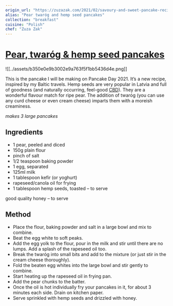 ```yaml
---
origin_url: "https://zuzazak.com/2021/02/savoury-and-sweet-pancake-recipes-for-pancake-day/"
alias: "Pear twaróg and hemp seed pancakes"
collection: "breakfast"
cuisine: "Polish"
chef: "Zuza Zak"
---
```

# [Pear, twaróg & hemp seed pancakes](http://zuzazak.com/2021/02/savoury-and-sweet-pancake-recipes-for-pancake-day/)

![[../assets/b350e0e9b3002e9a763f5f1bb5436d4e.png]]

This is the pancake I will be making on Pancake Day 2021. It’s a new recipe, inspired by my Baltic travels. Hemp seeds are very popular in Latvia and full of goodness (and naturally occurring, feel-good [CBD](https://www.health.harvard.edu/blog/cannabidiol-cbd-what-we-know-and-what-we-dont-2018082414476)). They are a wonderful flavour match for ripe pear. The addition of twaróg (you can use any curd cheese or even cream cheese) imparts them with a moreish creaminess.

*makes 3 large pancakes*

## Ingredients 

* 1 pear, peeled and diced
* 150g plain flour
* pinch of salt
* 1/2 teaspoon baking powder
* 1 egg, separated
* 125ml milk
* 1 tablespoon kefir (or yoghurt)
* rapeseed/canola oil for frying
* 1 tablespoon hemp seeds, toasted – to serve

good quality honey – to serve


## Method


* Place the flour, baking powder and salt in a large bowl and mix to combine.
* Beat the egg white to soft peaks.
* Add the egg yolk to the flour, pour in the milk and stir until there are no lumps. Add a splash of the rapeseed oil too.
* Break the twaróg into small bits and add to the mixture (or just stir in the cream cheese thoroughly).
* Fold the beaten egg whites into the large bowl and stir gently to combine.
* Start heating up the rapeseed oil in frying pan.
* Add the pear chunks to the batter.
* Once the oil is hot individually fry your pancakes in it, for about 3 minutes each side. Drain on kitchen paper.
* Serve sprinkled with hemp seeds and drizzled with honey.